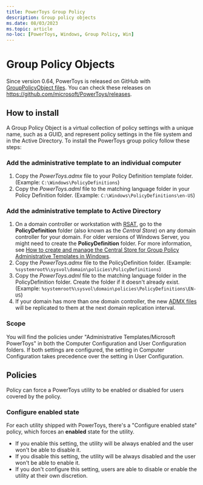 ```yaml
---
title: PowerToys Group Policy
description: Group policy objects 
ms.date: 08/03/2023
ms.topic: article
no-loc: [PowerToys, Windows, Group Policy, Win]
---
```


# Group Policy Objects

Since version 0.64, PowerToys is released on GitHub with [GroupPolicyObject files](/previous-versions/windows/desktop/policy/group-policy-objects). You can check these releases on <https://github.com/microsoft/PowerToys/releases>.

## How to install

A Group Policy Object is a virtual collection of policy settings with a unique name, such as a GUID, and represent policy settings in the file system and in the Active Directory. To install the PowerToys group policy follow these steps:

### Add the administrative template to an individual computer

1. Copy the _PowerToys.admx_ file to your Policy Definition template folder. (Example: `C:\Windows\PolicyDefinitions`)
2. Copy the _PowerToys.adml_ file to the matching language folder in your Policy Definition folder. (Example: `C:\Windows\PolicyDefinitions\en-US`)

### Add the administrative template to Active Directory

1. On a domain controller or workstation with [RSAT](/troubleshoot/windows-server/system-management-components/remote-server-administration-tools), go to the **PolicyDefinition** folder (also known as the _Central Store_) on any domain controller for your domain. For older versions of Windows Server, you might need to create the **PolicyDefinition** folder. For more information, see [How to create and manage the Central Store for Group Policy Administrative Templates in Windows](https://support.microsoft.com/help/3087759/how-to-create-and-manage-the-central-store-for-group-policy-administra).
2. Copy the _PowerToys.admx_ file to the PolicyDefinition folder. (Example: `%systemroot%\sysvol\domain\policies\PolicyDefinitions`)
3. Copy the _PowerToys.adml_ file to the matching language folder in the PolicyDefinition folder. Create the folder if it doesn't already exist. (Example: `%systemroot%\sysvol\domain\policies\PolicyDefinitions\EN-US`)
4. If your domain has more than one domain controller, the new [ADMX files](/troubleshoot/windows-client/group-policy/create-and-manage-central-store) will be replicated to them at the next domain replication interval.

### Scope

You will find the policies under "Administrative Templates/Microsoft PowerToys" in both the Computer Configuration and User Configuration folders. If both settings are configured, the setting in Computer Configuration takes precedence over the setting in User Configuration.

## Policies

Policy can force a PowerToys utility to be enabled or disabled for users covered by the policy.

### Configure enabled state

For each utility shipped with PowerToys, there's a "Configure enabled state" policy, which forces an **enabled** state for the utility.

- If you enable this setting, the utility will be always enabled and the user won't be able to disable it.
- If you disable this setting, the utility will be always disabled and the user won't be able to enable it.
- If you don't configure this setting, users are able to disable or enable the utility at their own discretion.
